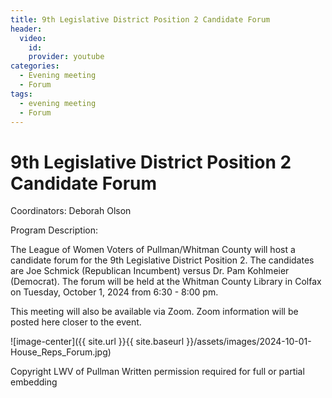 ```yaml
---
title: 9th Legislative District Position 2 Candidate Forum
header:
  video:
    id:
    provider: youtube
categories:
  - Evening meeting
  - Forum
tags:
  - evening meeting
  - Forum
---
```


# 9th Legislative District Position 2 Candidate Forum

Coordinators: Deborah Olson

Program Description:  

The League of Women Voters of Pullman/Whitman County will host a candidate forum for the 9th Legislative District Position 2.  The candidates are Joe Schmick (Republican Incumbent) versus Dr. Pam Kohlmeier (Democrat).  The forum will be held at the Whitman County Library in Colfax on Tuesday, October 1, 2024 from 6:30 - 8:00 pm.

This meeting will also be available via Zoom.  Zoom information will be posted here closer to the event.

![image-center]({{ site.url }}{{ site.baseurl }}/assets/images/2024-10-01-House_Reps_Forum.jpg)

Copyright LWV of Pullman
Written permission required for full or partial embedding

<!---change the title to whatever you want the post to be titled
change the ID out to the end of the youtube link https://youtu.be/r61ARK4Qv9c -->
